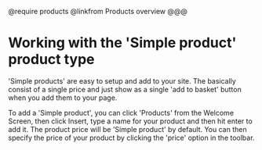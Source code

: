 @require products
@linkfrom Products overview
@@@
# Working with the 'Simple product' product type

'Simple products' are easy to setup and add to your site. The basically consist of a single price and just show as a single 'add to basket' button when you add them to your page. 

To add a 'Simple product', you can click 'Products' from the Welcome Screen, then click Insert, type a name for your product and then hit enter to add it. The product price will be 'Simple product' by default. You can then specify the price of your product by clicking the 'price' option in the toolbar. 
